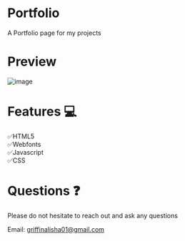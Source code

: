 # Portfolio
A Portfolio page for my projects

# Preview
![image](https://user-images.githubusercontent.com/111026797/207158045-a87f3435-84cb-42ab-b80a-9d1652f4863d.png)

# Features 💻
✅HTML5<br>
✅Webfonts<br>
✅Javascript<br>
✅CSS<br>

# Questions ❓
Please do not hesitate to reach out and ask any questions

<bold>Email: <a href="#">griffinalisha01@gmail.com</a>
